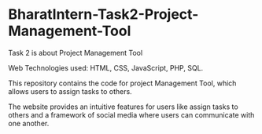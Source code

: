 # BharatIntern-Task2-Project-Management-Tool

Task 2 is about Project Management Tool

Web Technologies used: HTML, CSS, JavaScript, PHP, SQL.

This repository contains the code for project Management Tool, which allows users to assign tasks to others.

The website provides an intuitive features for users like assign tasks to others and a framework of social media where users can communicate with one another.
